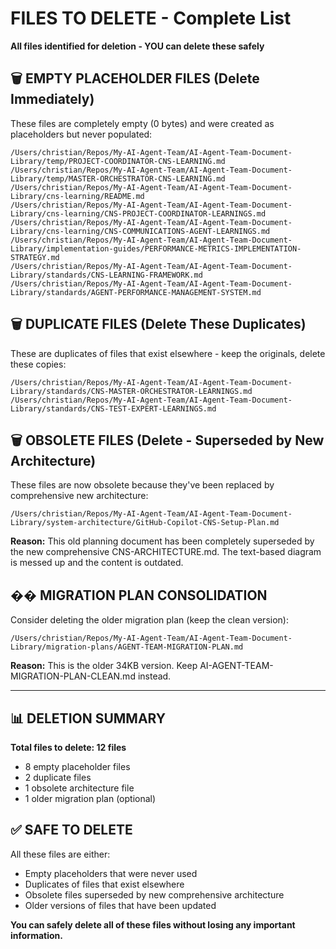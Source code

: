 # **FILES TO DELETE - Complete List**
**All files identified for deletion - YOU can delete these safely**

## **🗑️ EMPTY PLACEHOLDER FILES (Delete Immediately)**
These files are completely empty (0 bytes) and were created as placeholders but never populated:

```
/Users/christian/Repos/My-AI-Agent-Team/AI-Agent-Team-Document-Library/temp/PROJECT-COORDINATOR-CNS-LEARNING.md
/Users/christian/Repos/My-AI-Agent-Team/AI-Agent-Team-Document-Library/temp/MASTER-ORCHESTRATOR-CNS-LEARNING.md
/Users/christian/Repos/My-AI-Agent-Team/AI-Agent-Team-Document-Library/cns-learning/README.md
/Users/christian/Repos/My-AI-Agent-Team/AI-Agent-Team-Document-Library/cns-learning/CNS-PROJECT-COORDINATOR-LEARNINGS.md
/Users/christian/Repos/My-AI-Agent-Team/AI-Agent-Team-Document-Library/cns-learning/CNS-COMMUNICATIONS-AGENT-LEARNINGS.md
/Users/christian/Repos/My-AI-Agent-Team/AI-Agent-Team-Document-Library/implementation-guides/PERFORMANCE-METRICS-IMPLEMENTATION-STRATEGY.md
/Users/christian/Repos/My-AI-Agent-Team/AI-Agent-Team-Document-Library/standards/CNS-LEARNING-FRAMEWORK.md
/Users/christian/Repos/My-AI-Agent-Team/AI-Agent-Team-Document-Library/standards/AGENT-PERFORMANCE-MANAGEMENT-SYSTEM.md
```

## **🗑️ DUPLICATE FILES (Delete These Duplicates)**
These are duplicates of files that exist elsewhere - keep the originals, delete these copies:

```
/Users/christian/Repos/My-AI-Agent-Team/AI-Agent-Team-Document-Library/standards/CNS-MASTER-ORCHESTRATOR-LEARNINGS.md
/Users/christian/Repos/My-AI-Agent-Team/AI-Agent-Team-Document-Library/standards/CNS-TEST-EXPERT-LEARNINGS.md
```

## **🗑️ OBSOLETE FILES (Delete - Superseded by New Architecture)**
These files are now obsolete because they've been replaced by comprehensive new architecture:

```
/Users/christian/Repos/My-AI-Agent-Team/AI-Agent-Team-Document-Library/system-architecture/GitHub-Copilot-CNS-Setup-Plan.md
```
**Reason:** This old planning document has been completely superseded by the new comprehensive CNS-ARCHITECTURE.md. The text-based diagram is messed up and the content is outdated.

## **��️ MIGRATION PLAN CONSOLIDATION**
Consider deleting the older migration plan (keep the clean version):

```
/Users/christian/Repos/My-AI-Agent-Team/AI-Agent-Team-Document-Library/migration-plans/AGENT-TEAM-MIGRATION-PLAN.md
```
**Reason:** This is the older 34KB version. Keep AI-AGENT-TEAM-MIGRATION-PLAN-CLEAN.md instead.

---

## **📊 DELETION SUMMARY**
**Total files to delete: 12 files**
- 8 empty placeholder files
- 2 duplicate files  
- 1 obsolete architecture file
- 1 older migration plan (optional)

## **✅ SAFE TO DELETE**
All these files are either:
- Empty placeholders that were never used
- Duplicates of files that exist elsewhere
- Obsolete files superseded by new comprehensive architecture
- Older versions of files that have been updated

**You can safely delete all of these files without losing any important information.**
